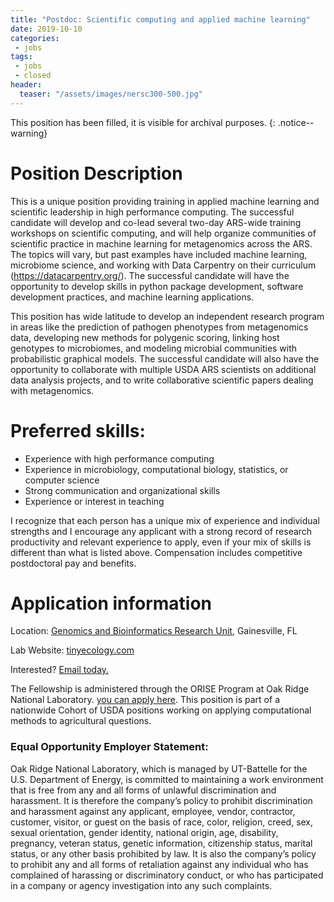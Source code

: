 ```yaml
---
title: "Postdoc: Scientific computing and applied machine learning"
date: 2019-10-10
categories:
 - jobs
tags:
 - jobs
 - closed
header:
  teaser: "/assets/images/nersc300-500.jpg"
---
```


This position has been filled, it is visible for archival purposes.
{: .notice--warning}


# Position Description

This is a unique position providing training in applied machine learning and scientific leadership in high performance computing.  The successful candidate will develop and co-lead several two-day ARS-wide training workshops on scientific computing, and will help organize communities of scientific practice in machine learning for metagenomics across the ARS. The topics will vary, but past examples have included machine learning, microbiome science, and working with Data Carpentry on their curriculum (https://datacarpentry.org/). The successful candidate will have the opportunity to develop skills in python package development, software development practices, and machine learning applications.


This position has wide latitude to develop an independent research program in areas like the prediction of pathogen phenotypes from metagenomics data, developing new methods for polygenic scoring, linking host genotypes to microbiomes, and modeling microbial communities with probabilistic graphical models. The successful candidate will also have the opportunity to collaborate with multiple USDA ARS scientists on additional data analysis projects, and to write collaborative scientific papers dealing with metagenomics.  

# Preferred skills:

* Experience with high performance computing
* Experience in microbiology, computational biology, statistics, or computer science
* Strong communication and organizational skills
* Experience or interest in teaching

I recognize that each person
has a unique mix of experience and individual strengths and I encourage any
applicant with a strong record of research productivity and relevant experience
to apply, even if your mix of skills is different than what is listed above. Compensation includes competitive postdoctoral pay and benefits.

# Application information

Location: [Genomics and Bioinformatics Research Unit](https://www.ars.usda.gov/southeast-area/stoneville-ms/genomics-and-bioinformatics-research/), Gainesville, FL

Lab Website: [tinyecology.com](https://www.ars.usda.gov/southeast-area/stoneville-ms/genomics-and-bioinformatics-research/)

Interested? [Email today.](mailto:adam.rivers@usda.gov?Subject=orise-postdoc-position)

The Fellowship is administered through the ORISE Program at Oak Ridge National Laboratory. [you can apply here](https://www.zintellect.com/Opportunity/Details/USDA-ARS-2020-0003). This position is part of a nationwide  Cohort of USDA positions working on applying computational methods to agricultural questions.

### Equal Opportunity Employer Statement:

Oak Ridge National Laboratory, which is managed by UT-Battelle for the U.S. Department of Energy, is committed to maintaining a work environment that is free from any and all forms of unlawful discrimination and harassment. It is therefore the company’s policy to prohibit discrimination and harassment against any applicant, employee, vendor, contractor, customer, visitor, or guest on the basis of race, color, religion, creed, sex, sexual orientation, gender identity, national origin, age, disability, pregnancy, veteran status, genetic information, citizenship status, marital status, or any other basis prohibited by law. It is also the company’s policy to prohibit any and all forms of retaliation against any individual who has complained of harassing or discriminatory conduct, or who has participated in a company or agency investigation into any such complaints.
